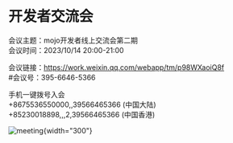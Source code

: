 # 开发者交流会

会议主题：mojo开发者线上交流会第二期  
会议时间：2023/10/14 20:00-21:00  

  
会议链接：https://work.weixin.qq.com/webapp/tm/p98WXaoiQ8f  
#会议号：395-6646-5366

手机一键拨号入会  
+8675536550000,,39566465366 (中国大陆)  
+85230018898,,,2,39566465366 (中国香港)  


![meeting](/img/mojo开发者交流会第二期.png){width="300"}